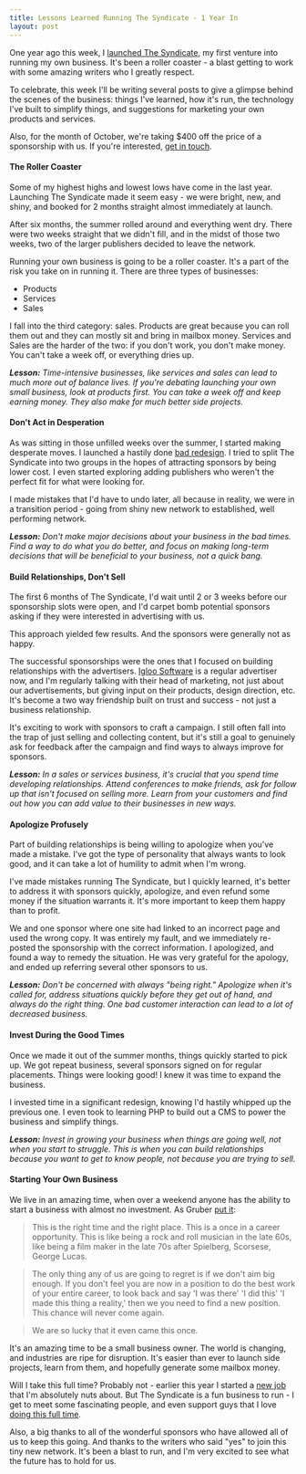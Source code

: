 ```yaml
---
title: Lessons Learned Running The Syndicate - 1 Year In
layout: post
---
```


One year ago this week, I [launched The Syndicate](http://behindcompanies.com/2011/10/introducing-the-syndicate/), my first venture into running my own business. It's been a roller coaster - a blast getting to work with some amazing writers who I greatly respect.

To celebrate, this week I'll be writing several posts to give a glimpse behind the scenes of the business: things I've learned, how it's run, the technology I've built to simplify things, and suggestions for marketing your own products and services.

Also, for the month of October, we're taking $400 off the price of a sponsorship with us. If you're interested, [get in touch](mailto:sponsors@syndicateads.net).

#### The Roller Coaster
Some of my highest highs and lowest lows have come in the last year. Launching The Syndicate made it seem easy - we were bright, new, and shiny, and booked for 2 months straight almost immediately at launch.

After six months, the summer rolled around and everything went dry. There were two weeks straight that we didn't fill, and in the midst of those two weeks, two of the larger publishers decided to leave the network.

Running your own business is going to be a roller coaster. It's a part of the risk you take on in running it. There are three types of businesses:

- Products
- Services
- Sales

I fall into the third category: sales. Products are great because you can roll them out and they can mostly sit and bring in mailbox money. Services and Sales are the harder of the two: if you don't work, you don't make money. You can't take a week off, or everything dries up.

<em><strong>Lesson:</strong> Time-intensive businesses, like services and sales can lead to much more out of balance lives. If you're debating launching your own small business, look at products first. You can take a week off and keep earning money. They also make for much better side projects.</em>

#### Don't Act in Desperation
As was sitting in those unfilled weeks over the summer, I started making desperate moves. I launched a hastily done [bad redesign](http://d.pr/i/Tiao). I tried to split The Syndicate into two groups in the hopes of attracting sponsors by being lower cost. I even started exploring adding publishers who weren't the perfect fit for what were looking for.

I made mistakes that I'd have to undo later, all because in reality, we were in a transition period - going from shiny new network to established, well performing network.

<em><strong>Lesson:</strong> Don't make major decisions about your business in the bad times. Find a way to do what you do better, and focus on making long-term decisions that will be beneficial to your business, not a quick bang.</em>

#### Build Relationships, Don't Sell
The first 6 months of The Syndicate, I'd wait until 2 or 3 weeks before our sponsorship slots were open, and I'd carpet bomb potential sponsors asking if they were interested in advertising with us.

This approach yielded few results. And the sponsors were generally not as happy.

The successful sponsorships were the ones that I focused on building relationships with the advertisers. [Igloo Software](http://igloosoftware.com/) is a regular advertiser now, and I'm regularly talking with their head of marketing, not just about our advertisements, but giving input on their products, design direction, etc. It's become a two way friendship built on trust and success - not just a business relationship.

It's exciting to work with sponsors to craft a campaign. I still often fall into the trap of just selling and collecting content, but it's still a goal to genuinely ask for feedback after the campaign and find ways to always improve for sponsors.

<em><strong>Lesson:</strong> In a sales or services business, it's crucial that you spend time developing relationships. Attend conferences to make friends, ask for follow up that isn't focused on selling more. Learn from your customers and find out how you can add value to their businesses in new ways.</em>

#### Apologize Profusely
Part of building relationships is being willing to apologize when you've made a mistake. I've got the type of personality that always wants to look good, and it can take a lot of humility to admit when I'm wrong.

I've made mistakes running The Syndicate, but I quickly learned, it's better to address it with sponsors quickly, apologize, and even refund some money if the situation warrants it. It's more important to keep them happy than to profit.

We and one sponsor where one site had linked to an incorrect page and used the wrong copy. It was entirely my fault, and we immediately re-posted the sponsorship with the correct information. I apologized, and found a way to remedy the situation. He was very grateful for the apology, and ended up referring several other sponsors to us.

<em><strong>Lesson:</strong> Don't be concerned with always "being right." Apologize when it's called for, address situations quickly before they get out of hand, and always do the right thing. One bad customer interaction can lead to a lot of decreased business.</em>

#### Invest During the Good Times
Once we made it out of the summer months, things quickly started to pick up. We got repeat business, several sponsors signed on for regular placements. Things were looking good! I knew it was time to expand the business.

I invested time in a significant redesign, knowing I'd hastily whipped up the previous one. I even took to learning PHP to build out a CMS to power the business and simplify things.

<em><strong>Lesson:</strong> Invest in growing your business when things are going well, not when you start to struggle. This is when you can build relationships because you want to get to know people, not because you are trying to sell.</em>

#### Starting Your Own Business
We live in an amazing time, when over a weekend anyone has the ability to start a business with almost no investment. As Gruber [put it](http://vimeo.com/31926572):

> This is the right time and the right place. This is a once in a career opportunity. This is like being a rock and roll musician in the late 60s, like being a film maker in the late 70s after Spielberg, Scorsese, George Lucas.

> The only thing any of us are going to regret is if we don't aim big enough. If you don't feel you are now in a position to do the best work of your entire career, to look back and say 'I was there' 'I did this' 'I made this thing a reality,' then we you need to find a new position. This chance will never come again.

> We are so lucky that it even came this once.

It's an amazing time to be a small business owner. The world is changing, and industries are ripe for disruption. It's easier than ever to launch side projects, learn from them, and hopefully generate some mailbox money.

Will I take this full time? Probably not - earlier this year I started a [new job](http://behindcompanies.com/2012/01/a-new-adventure/) that I'm absolutely nuts about. But The Syndicate is a fun business to run - I get to meet some fascinating people, and even support guys that I love [doing this full time](http://shawnblanc.net/).

Also, a big thanks to all of the wonderful sponsors who have allowed all of us to keep this going. And thanks to the writers who said "yes" to join this tiny new network. It's been a blast to run, and I'm very excited to see what the future has to hold for us.
